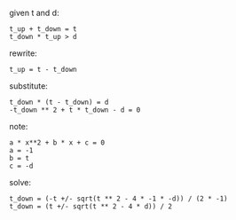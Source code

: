 given t and d:
```
t_up + t_down = t
t_down * t_up > d
```

rewrite:
```
t_up = t - t_down
```

substitute:
```
t_down * (t - t_down) = d
-t_down ** 2 + t * t_down - d = 0
```

note:
```
a * x**2 + b * x + c = 0
a = -1
b = t
c = -d
```

solve:
```
t_down = (-t +/- sqrt(t ** 2 - 4 * -1 * -d)) / (2 * -1)
t_down = (t +/- sqrt(t ** 2 - 4 * d)) / 2
```